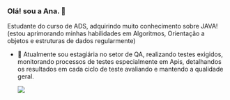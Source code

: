 ### Olá! sou a Ana. 👋
Estudante do curso de ADS, adquirindo muito conhecimento sobre JAVA! (estou aprimorando minhas habilidades em Algoritmos, Orientação a objetos e estruturas de dados regularmente)
- 🌱 Atualmente sou estagiária no setor de QA, realizando testes exigidos, monitorando processos de testes especialmente em Apis, detalhandos os resultados em cada ciclo de teste avaliando e mantendo a qualidade geral.




  [<img src="https://img.shields.io/badge/linkedin-%230077B5.svg?&style=for-the-badge&logo=linkedin&logoColor=white" />](https://www.linkedin.com/in/ana-monteiro-paula//) 
